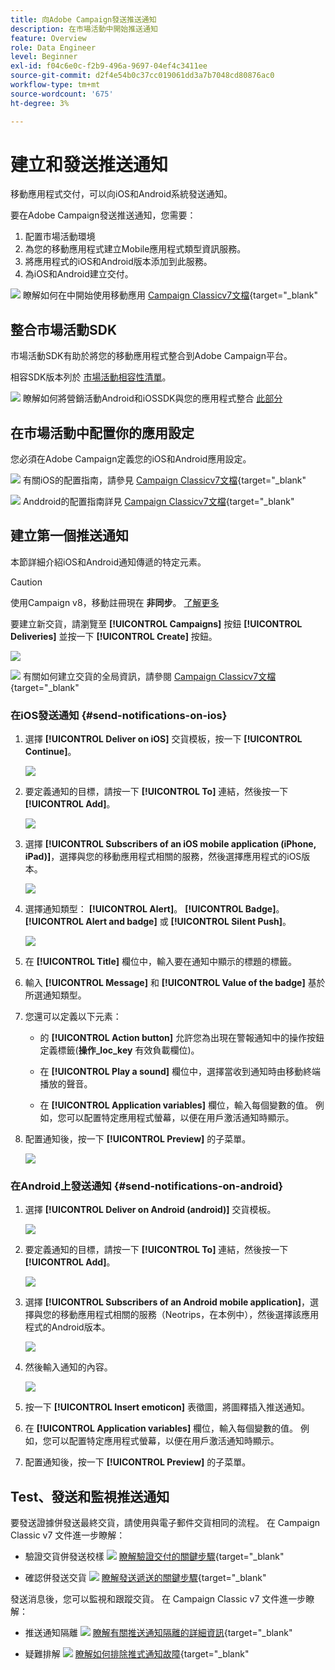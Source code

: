 ```yaml
---
title: 向Adobe Campaign發送推送通知
description: 在市場活動中開始推送通知
feature: Overview
role: Data Engineer
level: Beginner
exl-id: f04c6e0c-f2b9-496a-9697-04ef4c3411ee
source-git-commit: d2f4e54b0c37cc019061dd3a7b7048cd80876ac0
workflow-type: tm+mt
source-wordcount: '675'
ht-degree: 3%

---
```


# 建立和發送推送通知

移動應用程式交付，可以向iOS和Android系統發送通知。

要在Adobe Campaign發送推送通知，您需要：

1. 配置市場活動環境
1. 為您的移動應用程式建立Mobile應用程式類型資訊服務。
1. 將應用程式的iOS和Android版本添加到此服務。
1. 為iOS和Android建立交付。

![](../assets/do-not-localize/book.png) 瞭解如何在中開始使用移動應用 [Campaign Classicv7文檔](https://experienceleague.adobe.com/docs/campaign-classic/using/sending-messages/sending-push-notifications/about-mobile-app-channel.html){target=&quot;_blank&quot;

## 整合市場活動SDK

市場活動SDK有助於將您的移動應用程式整合到Adobe Campaign平台。

相容SDK版本列於 [市場活動相容性清單](../start/compatibility-matrix.md#MobileSDK)。

![](../assets/do-not-localize/glass.png) 瞭解如何將營銷活動Android和iOSSDK與您的應用程式整合 [此部分](../config/push-config.md)

<!--
### Configure Campaign Extension in Launch

You can integrate Adobe Experience Platorm Launch SDK with Campaign, by leveraging Campaign Classic extension.

![](../assets/do-not-localize/book.png) Learn more in [Adobe Mobile SDK documentation](https://aep-sdks.gitbook.io/docs/using-mobile-extensions/adobe-campaignclassic){target="_blank"}

-->

## 在市場活動中配置你的應用設定

您必須在Adobe Campaign定義您的iOS和Android應用設定。

![](../assets/do-not-localize/book.png) 有關iOS的配置指南，請參見 [Campaign Classicv7文檔](https://experienceleague.adobe.com/docs/campaign-classic/using/sending-messages/sending-push-notifications/configure-the-mobile-app/configuring-the-mobile-application.html?lang=en#sending-messages){target=&quot;_blank&quot;

![](../assets/do-not-localize/book.png) Anddroid的配置指南詳見 [Campaign Classicv7文檔](https://experienceleague.adobe.com/docs/campaign-classic/using/sending-messages/sending-push-notifications/configure-the-mobile-app/configuring-the-mobile-application-android.html?lang=en#sending-messages){target=&quot;_blank&quot;

## 建立第一個推送通知

本節詳細介紹iOS和Android通知傳遞的特定元素。

>[!CAUTION]
>
>使用Campaign v8，移動註冊現在 **非同步**。 [了解更多](../dev/staging.md)

要建立新交貨，請瀏覽至 **[!UICONTROL Campaigns]** 按鈕 **[!UICONTROL Deliveries]** 並按一下 **[!UICONTROL Create]** 按鈕。

![](assets/delivery_step_1.png)

![](../assets/do-not-localize/book.png) 有關如何建立交貨的全局資訊，請參閱 [Campaign Classicv7文檔](https://experienceleague.adobe.com/docs/campaign-classic/using/sending-messages/key-steps-when-creating-a-delivery/steps-about-delivery-creation-steps.html?lang=en#sending-messages){target=&quot;_blank&quot;

### 在iOS發送通知 {#send-notifications-on-ios}

1. 選擇 **[!UICONTROL Deliver on iOS]** 交貨模板，按一下 **[!UICONTROL Continue]**。

   ![](assets/push-template-ios.png)

1. 要定義通知的目標，請按一下 **[!UICONTROL To]** 連結，然後按一下 **[!UICONTROL Add]**。

   ![](assets/push-ios-select-target.png)

1. 選擇 **[!UICONTROL Subscribers of an iOS mobile application (iPhone, iPad)]**，選擇與您的移動應用程式相關的服務，然後選擇應用程式的iOS版本。

   ![](assets/push-ios-subscribers.png)

1. 選擇通知類型： **[!UICONTROL Alert]**。 **[!UICONTROL Badge]**。 **[!UICONTROL Alert and badge]** 或 **[!UICONTROL Silent Push]**。

   ![](assets/push-ios-alert.png)

1. 在 **[!UICONTROL Title]** 欄位中，輸入要在通知中顯示的標題的標籤。

1. 輸入 **[!UICONTROL Message]** 和 **[!UICONTROL Value of the badge]** 基於所選通知類型。

1. 您還可以定義以下元素：

   * 的 **[!UICONTROL Action button]** 允許您為出現在警報通知中的操作按鈕定義標籤(**操作_loc_key** 有效負載欄位)。

   * 在 **[!UICONTROL Play a sound]** 欄位中，選擇當收到通知時由移動終端播放的聲音。

   * 在 **[!UICONTROL Application variables]** 欄位，輸入每個變數的值。 例如，您可以配置特定應用程式螢幕，以便在用戶激活通知時顯示。

1. 配置通知後，按一下 **[!UICONTROL Preview]** 的子菜單。

   ![](assets/push-ios-preview.png)


### 在Android上發送通知 {#send-notifications-on-android}

1. 選擇 **[!UICONTROL Deliver on Android (android)]** 交貨模板。

   ![](assets/push-template-android.png)

1. 要定義通知的目標，請按一下 **[!UICONTROL To]** 連結，然後按一下 **[!UICONTROL Add]**。

   ![](assets/push-android-select-target.png)

1. 選擇 **[!UICONTROL Subscribers of an Android mobile application]**，選擇與您的移動應用程式相關的服務（Neotrips，在本例中），然後選擇該應用程式的Android版本。

   ![](assets/push-ios-subscribers.png)

1. 然後輸入通知的內容。

   ![](assets/push-android-content.png)

1. 按一下 **[!UICONTROL Insert emoticon]** 表徵圖，將圖釋插入推送通知。

1. 在 **[!UICONTROL Application variables]** 欄位，輸入每個變數的值。 例如，您可以配置特定應用程式螢幕，以便在用戶激活通知時顯示。

1. 配置通知後，按一下 **[!UICONTROL Preview]** 的子菜單。

   <!--![](assets/push-android-preview.png)-->

## Test、發送和監視推送通知

要發送證據併發送最終交貨，請使用與電子郵件交貨相同的流程。 在 Campaign Classic v7 文件進一步瞭解：

* 驗證交貨併發送校樣
   ![](../assets/do-not-localize/book.png) [瞭解驗證交付的關鍵步驟](https://experienceleague.adobe.com/docs/campaign-classic/using/sending-messages/key-steps-when-creating-a-delivery/steps-validating-the-delivery.html){target=&quot;_blank&quot;

* 確認併發送交貨
   ![](../assets/do-not-localize/book.png) [瞭解發送遞送的關鍵步驟](https://experienceleague.adobe.com/docs/campaign-classic/using/sending-messages/key-steps-when-creating-a-delivery/steps-sending-the-delivery.html?lang=en){target=&quot;_blank&quot;

發送消息後，您可以監視和跟蹤交貨。 在 Campaign Classic v7 文件進一步瞭解：

* 推送通知隔離
   ![](../assets/do-not-localize/book.png) [瞭解有關推送通知隔離的詳細資訊](https://experienceleague.adobe.com/docs/campaign-classic/using/sending-messages/monitoring-deliveries/understanding-quarantine-management.html?lang=en#push-notification-quarantines){target=&quot;_blank&quot;

* 疑難排解
   ![](../assets/do-not-localize/book.png) [瞭解如何排除推式通知故障](https://experienceleague.adobe.com/docs/campaign-classic/using/sending-messages/sending-push-notifications/troubleshooting.html?lang=en){target=&quot;_blank&quot;
